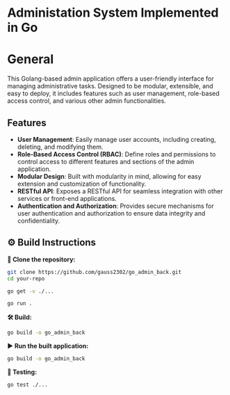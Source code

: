 # Administation System Implemented in Go


# General

This Golang-based admin application offers a user-friendly interface for managing administrative tasks. Designed to be modular, extensible, and easy to deploy, it includes features such as user management, role-based access control, and various other admin functionalities.

## Features

- **User Management**: Easily manage user accounts, including creating, deleting, and modifying them.
- **Role-Based Access Control (RBAC)**: Define roles and permissions to control access to different features and sections of the admin application.
- **Modular Design**: Built with modularity in mind, allowing for easy extension and customization of functionality.
- **RESTful API**: Exposes a RESTful API for seamless integration with other services or front-end applications.
- **Authentication and Authorization**: Provides secure mechanisms for user authentication and authorization to ensure data integrity and confidentiality.

## ⚙️ Build Instructions

**📂 Clone the repository:**
   ```sh
   git clone https://github.com/gauss2302/go_admin_back.git
   cd your-repo

   go get -v ./...

   go run . 
  ```
**🛠️ Build:**
   ```sh
   go build -o go_admin_back
  ```

**▶️ Run the built application:**
   ```sh
   go build -o go_admin_back
  ```

**🧪 Testing:**
   ```sh
   go test ./...
  ```